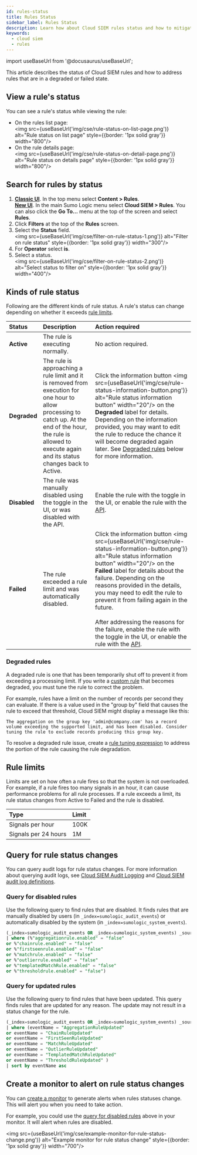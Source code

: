 ```yaml
---
id: rules-status
title: Rules Status
sidebar_label: Rules Status
description: Learn how about Cloud SIEM rules status and how to mitigate rules in a degraded or failed state.
keywords:
  - cloud siem
  - rules
---
```


import useBaseUrl from '@docusaurus/useBaseUrl';

This article describes the status of Cloud SIEM rules and how to address rules that are in a degraded or failed state.

## View a rule's status

You can see a rule's status while viewing the rule:
* On the rules list page: <br/><img src={useBaseUrl('img/cse/rule-status-on-list-page.png')} alt="Rule status on list page" style={{border: '1px solid gray'}} width="800"/>
* On the rule details page: <br/><img src={useBaseUrl('img/cse/rule-status-on-detail-page.png')} alt="Rule status on details page" style={{border: '1px solid gray'}} width="800"/>

## Search for rules by status

1. [**Classic UI**](/docs/get-started/sumo-logic-ui-classic). In the top menu select **Content > Rules**. <br/>[**New UI**](/docs/get-started/sumo-logic-ui). In the main Sumo Logic menu select **Cloud SIEM > Rules**. You can also click the **Go To...** menu at the top of the screen and select **Rules**.
1. Click **Filters** at the top of the **Rules** screen.
1. Select the **Status** field.<br/><img src={useBaseUrl('img/cse/filter-on-rule-status-1.png')} alt="Filter on rule status" style={{border: '1px solid gray'}} width="300"/>
1. For **Operator** select **is**.
1. Select a status.<br/><img src={useBaseUrl('img/cse/filter-on-rule-status-2.png')} alt="Select status to filter on" style={{border: '1px solid gray'}} width="400"/><br/>

## Kinds of rule status

Following are the different kinds of rule status. A rule's status can change depending on whether it exceeds [rule limits](#rule-limits).

| Status | Description | Action required |
| :-- | :-- | :-- |
| **Active** | The rule is executing normally. | No action required. |
| **Degraded** | The rule is approaching a rule limit and it is removed from execution for one hour to allow processing to catch up. At the end of the hour, the rule is allowed to execute again and its status changes back to Active. | Click the information button <img src={useBaseUrl('img/cse/rule-status-information-button.png')} alt="Rule status information button" width="20"/> on the **Degraded** label for details. Depending on the information provided, you may want to edit the rule to reduce the chance it will become degraded again later. See [Degraded rules](#degraded-rules) below for more information. |
| **Disabled** | The rule was manually disabled using the toggle in the UI, or was disabled with the API. | Enable the rule with the toggle in the UI, or enable the rule with the [API](https://api.sumologic.com/docs/sec/#operation/UpdateRuleEnabled). | 
| **Failed** | The rule exceeded a rule limit and was automatically disabled. | Click the information button <img src={useBaseUrl('img/cse/rule-status-information-button.png')} alt="Rule status information button" width="20"/> on the **Failed** label for details about the failure.  Depending on the reasons provided in the details, you may need to edit the rule to prevent it from failing again in the future. <br/><br/>After addressing the reasons for the failure, enable the rule with the toggle in the UI, or enable the rule with the [API](https://api.sumologic.com/docs/sec/#operation/UpdateRuleEnabled). |

<!-- For DOCS-72 - Rule limits
| **Warning** | The rule is approaching a rule limit and risks being disabled. | Click the information button <img src={useBaseUrl('img/cse/rule-warning-info-button.png')} alt="Rule warning information button" width="20"/> on the **Warning** label for details about the warning. Depending on the reasons provided in the details, you may need to edit the rule to prevent it from being disabled. |
-->

### Degraded rules

A degraded rule is one that has been temporarily shut off to prevent it from exceeding a processing limit. If you write a [custom rule](docs/cse/rules/before-writing-custom-rule/) that becomes degraded, you must tune the rule to correct the problem.

For example, rules have a limit on the number of records per second they can evaluate.  If there is a value used in the "group by" field that causes the rule to exceed that threshold, Cloud SIEM might display a message like this:

`The aggregation on the group key 'admin@company.com' has a record volume exceeding the supported limit, and has been disabled. Consider tuning the rule to exclude records producing this group key.`

To resolve a degraded rule issue, create a [rule tuning expression](/docs/cse/rules/rule-tuning-expressions/) to address the portion of the rule causing the rule degradation.

## Rule limits

Limits are set on how often a rule fires so that the system is not overloaded. For example, if a rule fires too many signals in an hour, it can cause performance problems for all rule processes. If a rule exceeds a limit, its rule status changes from Active to Failed and the rule is disabled. 

| Type | Limit |
| :-- | :-- |
| Signals per hour | 100K |
| Signals per 24 hours | 1M |

<!-- For DOCS-72 - Rule limits
| Type | Limit |
| :-- | :-- |
| Total allowed custom rules of each [rule type](/docs/cse/rules/about-cse-rules/#rule-types) | 100 - Tier 1 <br/>200 - Tier 2<br/>500 - Tier 3 |
| Signals per hour | 50K- Tier 1<br/>100K - Tier 2<br/>150K - Tier 3 |
| Signals per 24 hours | 1M Tier 1<br/>2M - Tier 2<br/>3M - Tier 3 |
| Matched records per day* | 200K - Tier 1<br/>400K - Tier 2<br/>600K - Tier 3 |
| Rule group cardinality per day** | 100K Tier 1<br/>200K - Tier 2<br/>300K - Tier 3 |
| Matched records per day* | 200K |
| Rule group cardinality per day** | 100K |

*Applies to all [rule types](/docs/cse/rules/about-cse-rules/#rule-types) except match rules. 
<br/>**Group cardinality is the number of distinct key values in a grouping function of a complex rule type. For instance, if a rule is grouped by email address, the cardinality would be the total number of distinct email addresses.

:::note
Rule limits can be higher if you are in a higher tenant tier level. If you have questions about what your tenant tier level is, contact your Sumo Logic account representative or [contact Sumo Logic Support](https://support.sumologic.com/support/s/).
:::

-->

## Query for rule status changes

You can query audit logs for rule status changes. For more information about querying audit logs, see [Cloud SIEM Audit Logging](/docs/cse/administration/cse-audit-logging/) and [Cloud SIEM audit log definitions](/docs/manage/security/audit-indexes/documentation-audit-log-definitions/#cloud-siem-audit-log-definitions).

### Query for disabled rules

Use the following query to find rules that are disabled. It finds rules that are manually disabled by users (in `_index=sumologic_audit_events`) or automatically disabled by the system (in `_index=sumologic_system_events`).

```sql
(_index=sumologic_audit_events OR _index=sumologic_system_events) _sourceCategory=cseRule
| where (%"aggregationrule.enabled" = "false" 
or %"chainrule.enabled" = "false"
or %"firstseenrule.enabled" = "false"
or %"matchrule.enabled" = "false"
or %"outlierrule.enabled" = "false"
or %"templatedMatchRule.enabled" = "false"
or %"thresholdrule.enabled" = "false")
```

### Query for updated rules

Use the following query to find rules that have been updated. This query finds rules that are updated for any reason. The update may not result in a status change for the rule.

```sql
(_index=sumologic_audit_events OR _index=sumologic_system_events) _sourceCategory=cseRule
| where (eventName = "AggregationRuleUpdated" 
or eventName = "ChainRuleUpdated" 
or eventName = "FirstSeenRuleUpdated"
or eventName = "MatchRuleUpdated" 
or eventName = "OutlierRuleUpdated"
or eventName = "TemplatedMatchRuleUpdated"
or eventName = "ThresholdRuleUpdated" )
| sort by eventName asc
```

## Create a monitor to alert on rule status changes

You can [create a monitor](/docs/alerts/monitors/create-monitor/) to generate alerts when rules statuses change. This will alert you when you need to take action.

For example, you could use the [query for disabled rules](#query-for-disabled-rules) above in your monitor. It will alert when rules are disabled. 

<img src={useBaseUrl('img/cse/example-monitor-for-rule-status-change.png')} alt="Example monitor for rule status change" style={{border: '1px solid gray'}} width="700"/>



